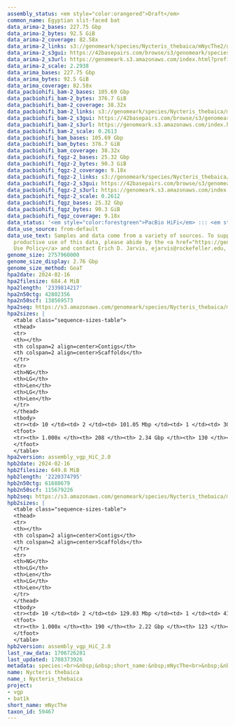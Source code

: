 ```yaml
---
assembly_status: <em style="color:orangered">Draft</em>
common_name: Egyptian slit-faced bat
data_arima-2_bases: 227.75 Gbp
data_arima-2_bytes: 92.5 GiB
data_arima-2_coverage: 82.58x
data_arima-2_links: s3://genomeark/species/Nycteris_thebaica/mNycThe2/genomic_data/arima/<br>
data_arima-2_s3gui: https://42basepairs.com/browse/s3/genomeark/species/Nycteris_thebaica/mNycThe2/genomic_data/arima/
data_arima-2_s3url: https://genomeark.s3.amazonaws.com/index.html?prefix=species/Nycteris_thebaica/mNycThe2/genomic_data/arima/
data_arima-2_scale: 2.2938
data_arima_bases: 227.75 Gbp
data_arima_bytes: 92.5 GiB
data_arima_coverage: 82.58x
data_pacbiohifi_bam-2_bases: 105.69 Gbp
data_pacbiohifi_bam-2_bytes: 376.7 GiB
data_pacbiohifi_bam-2_coverage: 38.32x
data_pacbiohifi_bam-2_links: s3://genomeark/species/Nycteris_thebaica/mNycThe2/genomic_data/pacbio_hifi/<br>
data_pacbiohifi_bam-2_s3gui: https://42basepairs.com/browse/s3/genomeark/species/Nycteris_thebaica/mNycThe2/genomic_data/pacbio_hifi/
data_pacbiohifi_bam-2_s3url: https://genomeark.s3.amazonaws.com/index.html?prefix=species/Nycteris_thebaica/mNycThe2/genomic_data/pacbio_hifi/
data_pacbiohifi_bam-2_scale: 0.2613
data_pacbiohifi_bam_bases: 105.69 Gbp
data_pacbiohifi_bam_bytes: 376.7 GiB
data_pacbiohifi_bam_coverage: 38.32x
data_pacbiohifi_fqgz-2_bases: 25.32 Gbp
data_pacbiohifi_fqgz-2_bytes: 90.3 GiB
data_pacbiohifi_fqgz-2_coverage: 9.18x
data_pacbiohifi_fqgz-2_links: s3://genomeark/species/Nycteris_thebaica/mNycThe2/genomic_data/pacbio_hifi/<br>
data_pacbiohifi_fqgz-2_s3gui: https://42basepairs.com/browse/s3/genomeark/species/Nycteris_thebaica/mNycThe2/genomic_data/pacbio_hifi/
data_pacbiohifi_fqgz-2_s3url: https://genomeark.s3.amazonaws.com/index.html?prefix=species/Nycteris_thebaica/mNycThe2/genomic_data/pacbio_hifi/
data_pacbiohifi_fqgz-2_scale: 0.2612
data_pacbiohifi_fqgz_bases: 25.32 Gbp
data_pacbiohifi_fqgz_bytes: 90.3 GiB
data_pacbiohifi_fqgz_coverage: 9.18x
data_status: '<em style="color:forestgreen">PacBio HiFi</em> ::: <em style="color:forestgreen">Arima</em>'
data_use_source: from-default
data_use_text: Samples and data come from a variety of sources. To support fair and
  productive use of this data, please abide by the <a href="https://genome10k.soe.ucsc.edu/data-use-policies/">Data
  Use Policy</a> and contact Erich D. Jarvis, ejarvis@rockefeller.edu, with any questions.
genome_size: 2757960000
genome_size_display: 2.76 Gbp
genome_size_method: GoaT
hpa2date: 2024-02-16
hpa2filesize: 684.4 MiB
hpa2length: '2339814217'
hpa2n50ctg: 42802356
hpa2n50scf: 138569573
hpa2seq: https://s3.amazonaws.com/genomeark/species/Nycteris_thebaica/mNycThe2/assembly_vgp_HiC_2.0/mNycThe2.HiC.hap1.20240216.fasta.gz
hpa2sizes: |
  <table class="sequence-sizes-table">
  <thead>
  <tr>
  <th></th>
  <th colspan=2 align=center>Contigs</th>
  <th colspan=2 align=center>Scaffolds</th>
  </tr>
  <tr>
  <th>NG</th>
  <th>LG</th>
  <th>Len</th>
  <th>LG</th>
  <th>Len</th>
  </tr>
  </thead>
  <tbody>
  <tr><td> 10 </td><td> 2 </td><td> 101.05 Mbp </td><td> 1 </td><td> 308.43 Mbp </td></tr><tr><td> 20 </td><td> 5 </td><td> 85.43 Mbp </td><td> 2 </td><td> 233.56 Mbp </td></tr><tr><td> 30 </td><td> 8 </td><td> 76.43 Mbp </td><td> 3 </td><td> 186.03 Mbp </td></tr><tr><td> 40 </td><td> 11 </td><td> 50.50 Mbp </td><td> 5 </td><td> 174.50 Mbp </td></tr><tr style="background-color:#cccccc;"><td> 50 </td><td> 16 </td><td style="background-color:#88ff88;"> 42.80 Mbp </td><td> 6 </td><td style="background-color:#88ff88;"> 138.57 Mbp </td></tr><tr><td> 60 </td><td> 22 </td><td> 36.60 Mbp </td><td> 8 </td><td> 133.77 Mbp </td></tr><tr><td> 70 </td><td> 29 </td><td> 27.52 Mbp </td><td> 10 </td><td> 113.59 Mbp </td></tr><tr><td> 80 </td><td> 39 </td><td> 22.02 Mbp </td><td> 12 </td><td> 95.09 Mbp </td></tr><tr><td> 90 </td><td> 53 </td><td> 11.80 Mbp </td><td> 15 </td><td> 72.39 Mbp </td></tr><tr><td> 100 </td><td> 208 </td><td> 16.73 Kbp </td><td> 130 </td><td> 16.73 Kbp </td></tr></tbody>
  <tfoot>
  <tr><th> 1.000x </th><th> 208 </th><th> 2.34 Gbp </th><th> 130 </th><th> 2.34 Gbp </th></tr>
  </tfoot>
  </table>
hpa2version: assembly_vgp_HiC_2.0
hpb2date: 2024-02-16
hpb2filesize: 649.8 MiB
hpb2length: '2220374795'
hpb2n50ctg: 61688679
hpb2n50scf: 115679226
hpb2seq: https://s3.amazonaws.com/genomeark/species/Nycteris_thebaica/mNycThe2/assembly_vgp_HiC_2.0/mNycThe2.HiC.hap2.20240216.fasta.gz
hpb2sizes: |
  <table class="sequence-sizes-table">
  <thead>
  <tr>
  <th></th>
  <th colspan=2 align=center>Contigs</th>
  <th colspan=2 align=center>Scaffolds</th>
  </tr>
  <tr>
  <th>NG</th>
  <th>LG</th>
  <th>Len</th>
  <th>LG</th>
  <th>Len</th>
  </tr>
  </thead>
  <tbody>
  <tr><td> 10 </td><td> 2 </td><td> 129.03 Mbp </td><td> 1 </td><td> 416.42 Mbp </td></tr><tr><td> 20 </td><td> 4 </td><td> 111.18 Mbp </td><td> 2 </td><td> 137.95 Mbp </td></tr><tr><td> 30 </td><td> 6 </td><td> 97.24 Mbp </td><td> 3 </td><td> 137.87 Mbp </td></tr><tr><td> 40 </td><td> 9 </td><td> 78.81 Mbp </td><td> 5 </td><td> 133.77 Mbp </td></tr><tr style="background-color:#cccccc;"><td> 50 </td><td> 12 </td><td style="background-color:#88ff88;"> 61.69 Mbp </td><td> 7 </td><td style="background-color:#88ff88;"> 115.68 Mbp </td></tr><tr><td> 60 </td><td> 16 </td><td> 49.13 Mbp </td><td> 9 </td><td> 106.54 Mbp </td></tr><tr><td> 70 </td><td> 21 </td><td> 39.57 Mbp </td><td> 11 </td><td> 102.85 Mbp </td></tr><tr><td> 80 </td><td> 28 </td><td> 26.86 Mbp </td><td> 13 </td><td> 95.32 Mbp </td></tr><tr><td> 90 </td><td> 43 </td><td> 9.50 Mbp </td><td> 16 </td><td> 74.88 Mbp </td></tr><tr><td> 100 </td><td> 190 </td><td> 12.00 Kbp </td><td> 123 </td><td> 12.00 Kbp </td></tr></tbody>
  <tfoot>
  <tr><th> 1.000x </th><th> 190 </th><th> 2.22 Gbp </th><th> 123 </th><th> 2.22 Gbp </th></tr>
  </tfoot>
  </table>
hpb2version: assembly_vgp_HiC_2.0
last_raw_data: 1706726281
last_updated: 1708373926
metadata: species:<br>&nbsp;&nbsp;short_name:&nbsp;mNycThe<br>&nbsp;&nbsp;name:&nbsp;Nycteris&nbsp;thebaica<br>&nbsp;&nbsp;taxon_id:&nbsp;59467<br>&nbsp;&nbsp;common_name:&nbsp;Egyptian&nbsp;slit-faced&nbsp;bat<br>&nbsp;&nbsp;order:<br>&nbsp;&nbsp;&nbsp;&nbsp;name:&nbsp;Chiroptera<br>&nbsp;&nbsp;family:<br>&nbsp;&nbsp;&nbsp;&nbsp;name:&nbsp;Nycteridae<br>&nbsp;&nbsp;individuals:<br>&nbsp;&nbsp;&nbsp;&nbsp;-&nbsp;short_name:&nbsp;mNycThe2<br>&nbsp;&nbsp;genome_size:&nbsp;2757960000<br>&nbsp;&nbsp;genome_size_method:&nbsp;GoaT<br>&nbsp;&nbsp;project:&nbsp;[&nbsp;vgp&nbsp;,&nbsp;bat1k&nbsp;]<br>
name: Nycteris thebaica
name_: Nycteris_thebaica
project:
- vgp
- bat1k
short_name: mNycThe
taxon_id: 59467
---
```

